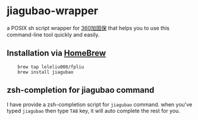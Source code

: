 # jiagubao-wrapper
a POSIX sh script wrapper for [360加固保](https://jiagu.360.cn) that helps you to use this command-line tool quickly and easily.

## Installation via [HomeBrew](http://blog.fpliu.com/it/software/HomeBrew)
        
        brew tap leleliu008/fpliu 
        brew install jiagubao
        
## zsh-completion for jiagubao command
I have provide a zsh-completion script for `jiagubao` command. when you've typed `jiagubao` then type `TAB` key, it will auto complete the rest for you.

